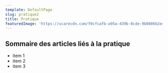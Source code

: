 ```yaml
---
template: DefaultPage
slug: pratique2
title: Pratique
featuredImage: 'https://ucarecdn.com/f0cfcafb-a95a-439b-8cde-9b0806b2e4a4/'
---
```

## Sommaire des articles liés à la pratique

* item 1
* item 2
* item 3
